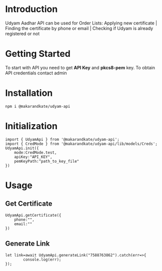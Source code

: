 # Introduction
Udyam Aadhar API can be used for
Order Lists:
Applying new certificate | Finding the certificate by phone or email | Checking if Udyam is already registered or not

# Getting Started
To start with API you need to get **API Key** and **pkcs8-pem** key.
To obtain API credentials contact admin

# Installation
`npm i @makarandkate/udyam-api`

# Initialization
```
import { UdyamApi } from '@makarandkate/udyam-api';
import { CredMode } from '@makarandkate/udyam-api/lib/models/Creds';
UdyamApi.init({
    mode:CredMode.test,
    apiKey:"API_KEY",
    pemKeyPath:"path_to_key_file"
})
```



# Usage
## Get Certificate
```
UdyamApi.getCertificate({
    phone:"",
    email:""
})
```
## Generate Link 

```
let link=await UdyamApi.generateLink("7588763862").catch(err=>{
        console.log(err);
});
```